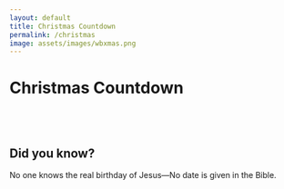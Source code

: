 ```yaml
---
layout: default
title: Christmas Countdown
permalink: /christmas
image: assets/images/wbxmas.png
---
```

<style>
    .newsletter .entry-featured-image {
        display:none;
    }
</style>
<div class="text-center">
<h1 class="mt-5"><span class="badge badge-dark font-weight-normal">Christmas Countdown</span></h1>
<h1 class="display-1 mt-4 mb-4"><span id="display-message"></span></h1><br>
<h2>Did you know?</h2>
<p>No one knows the real birthday of Jesus—No date is given in the Bible.</p>
</div>

<script src="{{site.baseurl}}/assets/js/christmascountdown.js"></script>
